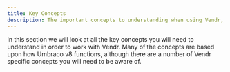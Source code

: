 ```yaml
---
title: Key Concepts
description: The important concepts to understanding when using Vendr, the eCommerce solution for Umbraco v8+
---
```


In this section we will look at all the key concepts you will need to understand in order to work with Vendr. Many of the concepts are based upon how Umbraco v8 functions, although there are a number of Vendr specific concepts you will need to be aware of.


